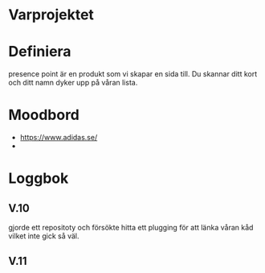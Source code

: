 # Varprojektet
# Definiera
presence point är en produkt som vi skapar en sida till. Du skannar ditt kort och ditt namn dyker upp på våran lista.
# Moodbord 
* https://www.adidas.se/
* 
# Loggbok
## V.10
gjorde ett repositoty och försökte hitta ett plugging för att länka våran kåd vilket inte gick så väl.
## V.11
